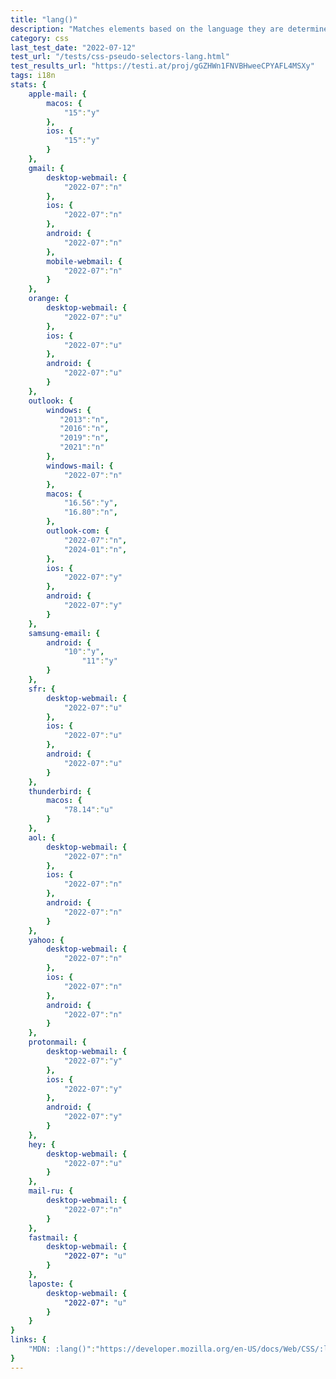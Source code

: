 ```yaml
---
title: "lang()"
description: "Matches elements based on the language they are determined to be in."
category: css
last_test_date: "2022-07-12"
test_url: "/tests/css-pseudo-selectors-lang.html"
test_results_url: "https://testi.at/proj/gGZHWn1FNVBHweeCPYAFL4MSXy"
tags: i18n
stats: {
    apple-mail: {
        macos: {
            "15":"y"
        },
        ios: {
            "15":"y"
        }
    },
    gmail: {
        desktop-webmail: {
            "2022-07":"n"
        },
        ios: {
            "2022-07":"n"
        },
        android: {
            "2022-07":"n"
        },
        mobile-webmail: {
            "2022-07":"n"
        }
    },
    orange: {
        desktop-webmail: {
            "2022-07":"u"
        },
        ios: {
            "2022-07":"u"
        },
        android: {
            "2022-07":"u"
        }
    },
    outlook: {
        windows: {
           "2013":"n",
           "2016":"n",
           "2019":"n",
           "2021":"n"
        },
        windows-mail: {
            "2022-07":"n"
        },
        macos: {
            "16.56":"y",
            "16.80":"n",
        },
        outlook-com: {
            "2022-07":"n",
            "2024-01":"n",
        },
        ios: {
            "2022-07":"y"
        },
        android: {
            "2022-07":"y"
        }
    },
    samsung-email: {
        android: {
            "10":"y",
		        "11":"y"
        }
    },
    sfr: {
        desktop-webmail: {
            "2022-07":"u"
        },
        ios: {
            "2022-07":"u"
        },
        android: {
            "2022-07":"u"
        }
    },
    thunderbird: {
        macos: {
            "78.14":"u"
        }
    },
    aol: {
        desktop-webmail: {
            "2022-07":"n"
        },
        ios: {
            "2022-07":"n"
        },
        android: {
            "2022-07":"n"
        }
    },
    yahoo: {
        desktop-webmail: {
            "2022-07":"n"
        },
        ios: {
            "2022-07":"n"
        },
        android: {
            "2022-07":"n"
        }
    },
    protonmail: {
        desktop-webmail: {
            "2022-07":"y"
        },
        ios: {
            "2022-07":"y"
        },
        android: {
            "2022-07":"y"
        }
    },
    hey: {
        desktop-webmail: {
            "2022-07":"u"
        }
    },
    mail-ru: {
        desktop-webmail: {
            "2022-07":"n"
        }
    },
    fastmail: {
        desktop-webmail: {
            "2022-07": "u"
        }
    },
    laposte: {
        desktop-webmail: {
            "2022-07": "u"
        }
    }
}
links: {
    "MDN: :lang()":"https://developer.mozilla.org/en-US/docs/Web/CSS/:lang"
}
---
```

